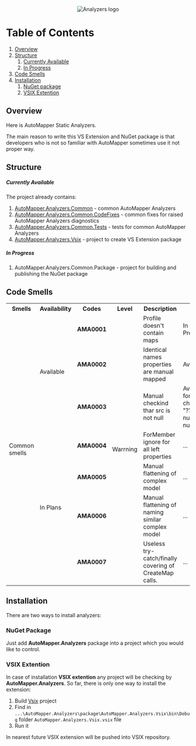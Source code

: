 <div style="text-align: center;">
	<img src="package/Logo.ico" alt="Analyzers logo"/>
</div>

# Table of Contents

1. [Overview](#overview)
2. [Structure](#structure)
   1. [Currently Available](#currently-available)
   2. [In Progress](#in-progress)
3. [Code Smells](#code-smells)
4. [Installation](#installation)
   1. [NuGet package](#nuget-package)
   2. [VSIX Extention](#vsix-extention)

## Overview
Here is AutoMapper Static Analyzers.

The main reason to write this VS Extension and NuGet package is that developers who is not so familiar with AutoMapper sometimes use it not proper way.

## Structure
##### Currently Available
The project already contains:
1. [AutoMapper.Analyzers.Common](src/AutoMapper.Analyzers.Common/AutoMapper.Analyzers.Common.csproj) - common AutoMapper Analyzers
2. [AutoMapper.Analyzers.Common.CodeFixes](src/AutoMapper.Analyzers.Common.CodeFixes/AutoMapper.Analyzers.Common.CodeFixes.csproj) - common fixes for raised AutoMapper Analyzers diagnostics
3. [AutoMapper.Analyzers.Common.Tests](tests/AutoMapper.Analyzers.Common.Tests/AutoMapper.Analyzers.Common.Tests.csproj) - tests for common AutoMapper Analyzers
4. [AutoMapper.Analyzers.Vsix](package/AutoMapper.Analyzers.Vsix/AutoMapper.Analyzers.Vsix.csproj) - project to create VS Extension package
##### In Progress
1. AutoMapper.Analyzers.Common.Package - project for building and publishing the NuGet package

## Code Smells
<table>
	<tr>
		<th>Smells</th>
		<th>Availability</th>
		<th>Codes</th>
		<th>Level</th>
		<th>Description</th>
		<th>Fix</th>
	</tr>
	<tr>
		<td rowspan="7">Common smells</td>
		<td rowspan="3">Available</td>
		<td><b>AMA0001</b></td>
		<td rowspan="7">Warrning</td>
		<td>Profile doesn't contain maps</td>
		<td>In Progress...</td>
	</tr>
	<tr>
		<td><b>AMA0002</b></td>
		<td>Identical names properties are manual mapped</td>
		<td>Available</td>
	</tr>
	<tr>
		<td><b>AMA0003</b></td>
		<td>Manual checkind thar src is not null</td>
		<td>Available for next checking: "??", "== null", "!= null"</td>
	</tr>
	<tr>
        <td rowspan="4">In Plans</td>
		<td><b>AMA0004</b></td>
		<td>ForMember ignore for all left properties</td>
		<td>...</td>
	</tr>
	<tr>		
		<td><b>AMA0005</b></td>
		<td>Manual flattening of complex model</td>
		<td>...</td>
	</tr>
	<tr>		
		<td><b>AMA0006</b></td>
		<td>Manual flattening of naming similar complex model</td>
		<td>...</td>
	</tr>
	<tr>		
		<td><b>AMA0007</b></td>
		<td>Useless try-catch/finally covering of CreateMap calls.</td>
		<td>...</td>
	</tr>
</table>

## Installation
There are two ways to install analyzers:

### NuGet Package
Just add **AutoMapper.Analyzers** package into a project which you would like to control.

### VSIX Extention
In case of installation **VSIX extention** any project will be checking by **AutoMapper.Analyzers**.
So far, there is only one way to install the extension:
1. Build [Vsix](package/AutoMapper.Analyzers.Vsix/AutoMapper.Analyzers.Vsix.csproj) project
2. Find in `...\AutoMapper.Analyzers\package\AutoMapper.Analyzers.Vsix\bin\Debug` folder `AutoMapper.Analyzers.Vsix.vsix` file
3. Run it

In nearest future VSIX extension will be pushed into VSIX repository.
